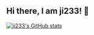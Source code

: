 ## Hi there, I am ji233! 👋

<!--
**ji233-Sun/ji233-Sun** is a ✨ _special_ ✨ repository because its `README.md` (this file) appears on your GitHub profile.

Here are some ideas to get you started:

- 🔭 I’m currently working on ...
- 🌱 I’m currently learning ...
- 👯 I’m looking to collaborate on ...
- 🤔 I’m looking for help with ...
- 💬 Ask me about ...
- 📫 How to reach me: ...
- 😄 Pronouns: ...
- ⚡ Fun fact: ...
-->

[![ji233's GitHub stats](https://github-readme-stats.vercel.app/api?username=ji233-Sun&show_icons=true&hide=contribs,prs&cache_seconds=86400&theme=onedark)](https://github.com/anuraghazra/github-readme-stats)
